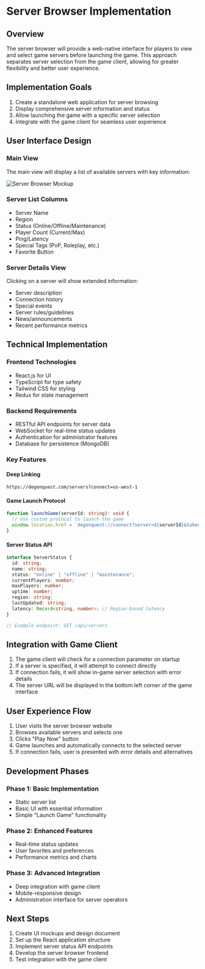# Server Browser Implementation

## Overview

The server browser will provide a web-native interface for players to view and select game servers before launching the game. This approach separates server selection from the game client, allowing for greater flexibility and better user experience.

## Implementation Goals

1. Create a standalone web application for server browsing
2. Display comprehensive server information and status
3. Allow launching the game with a specific server selection
4. Integrate with the game client for seamless user experience

## User Interface Design

### Main View
The main view will display a list of available servers with key information:

![Server Browser Mockup](https://i.imgur.com/placeholder.png)

### Server List Columns
- Server Name
- Region
- Status (Online/Offline/Maintenance)
- Player Count (Current/Max)
- Ping/Latency
- Special Tags (PvP, Roleplay, etc.)
- Favorite Button

### Server Details View
Clicking on a server will show extended information:
- Server description
- Connection history
- Special events
- Server rules/guidelines
- News/announcements
- Recent performance metrics

## Technical Implementation

### Frontend Technologies
- React.js for UI
- TypeScript for type safety
- Tailwind CSS for styling
- Redux for state management

### Backend Requirements
- RESTful API endpoints for server data
- WebSocket for real-time status updates
- Authentication for administrator features
- Database for persistence (MongoDB)

### Key Features

#### Deep Linking
```
https://degenquest.com/servers?connect=us-west-1
```

#### Game Launch Protocol
```typescript
function launchGame(serverId: string): void {
  // Use custom protocol to launch the game
  window.location.href = `degenquest://connect?server=${serverId}&token=${authToken}`;
}
```

#### Server Status API
```typescript
interface ServerStatus {
  id: string;
  name: string;
  status: "online" | "offline" | "maintenance";
  currentPlayers: number;
  maxPlayers: number;
  uptime: number;
  region: string;
  lastUpdated: string;
  latency: Record<string, number>; // Region-based latency
}

// Example endpoint: GET /api/servers
```

## Integration with Game Client

1. The game client will check for a connection parameter on startup
2. If a server is specified, it will attempt to connect directly
3. If connection fails, it will show in-game server selection with error details
4. The server URL will be displayed in the bottom left corner of the game interface

## User Experience Flow

1. User visits the server browser website
2. Browses available servers and selects one
3. Clicks "Play Now" button
4. Game launches and automatically connects to the selected server
5. If connection fails, user is presented with error details and alternatives

## Development Phases

### Phase 1: Basic Implementation
- Static server list
- Basic UI with essential information
- Simple "Launch Game" functionality

### Phase 2: Enhanced Features
- Real-time status updates
- User favorites and preferences
- Performance metrics and charts

### Phase 3: Advanced Integration
- Deep integration with game client
- Mobile-responsive design
- Administration interface for server operators

## Next Steps

1. Create UI mockups and design document
2. Set up the React application structure
3. Implement server status API endpoints
4. Develop the server browser frontend
5. Test integration with the game client 